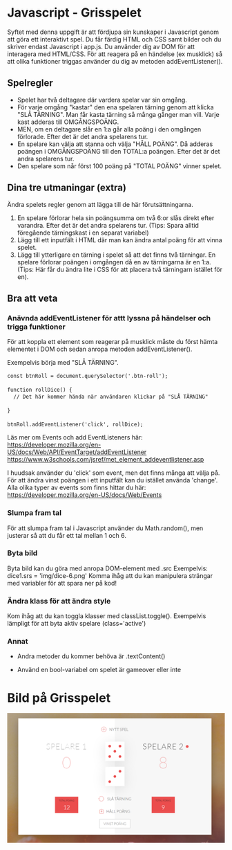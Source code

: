 # Javascript - Grisspelet   

Syftet med denna uppgift är att fördjupa sin kunskaper i Javascript genom att göra ett interaktivt spel. Du får färdig HTML och CSS samt bilder och du skriver endast Javascript i app.js. Du använder dig av DOM för att interagera med HTML/CSS. För att reagera på en händelse (ex musklick) så att olika funktioner triggas använder du dig av metoden addEventListener().


## Spelregler

* Spelet har två deltagare där vardera spelar var sin omgång.
* För varje omgång "kastar" den ena spelaren tärning genom att klicka "SLÅ TÄRNING". Man får kasta tärning så många gånger man vill. Varje kast adderas till OMGÅNGSPOÄNG.  
* MEN, om en deltagare slår en 1:a går alla poäng i den omgången förlorade. Efter det är det andra spelarens tur.
* En spelare kan välja att stanna och välja "HÅLL POÄNG". Då adderas poängen i OMGÅNGSPOÄNG till den TOTAL:a poängen. Efter det är det andra spelarens tur.
* Den spelare som når först 100 poäng på "TOTAL POÄNG" vinner spelet.


## Dina tre utmaningar (extra)
Ändra spelets regler genom att lägga till de här förutsättningarna.

1. En spelare förlorar hela sin poängsumma om två 6:or slås direkt efter varandra. Efter det är det andra spelarens tur. (Tips: Spara alltid föregående tärningskast i en separat variabel)
2. Lägg till ett inputfält i HTML där man kan ändra antal poäng för att vinna spelet.
3. Lägg till ytterligare en tärning i spelet så att det finns två tärningar. En spelare förlorar poängen i omgången då en av tärningarna är en 1:a. (Tips: Här får du ändra lite i CSS för att placera två tärningarn istället för en).


## Bra att veta


### Anävnda addEventListener för attt lyssna på händelser och trigga funktioner

För att koppla ett element som reagerar på musklick måste du först hämta elementet i DOM 
och sedan anropa metoden addEventListener().

Exempelvis börja med "SLÅ TÄRNING".

    const btnRoll = document.querySelector('.btn-roll');

    function rollDice() {
      // Det här kommer hända när användaren klickar på "SLÅ TÄRNING"

    }

    btnRoll.addEventListener('click', rollDice);

Läs mer om Events och add EventListeners här: https://developer.mozilla.org/en-US/docs/Web/API/EventTarget/addEventListener
https://www.w3schools.com/jsref/met_element_addeventlistener.asp

I huudsak använder du 'click' som event, men det finns många att välja på. För att ändra vinst poängen i ett inputfält kan du istället använda 'change'. Alla olika typer av events som finns hittar du här: https://developer.mozilla.org/en-US/docs/Web/Events

### Slumpa fram tal
För att slumpa fram tal i Javascript använder du Math.random(), men justerar så att du får ett tal mellan 1 och 6.

### Byta bild
Byta bild kan du göra med anropa DOM-element med .src
Exempelvis: dice1.srs = 'img/dice-6.png'
Komma ihåg att du kan manipulera strängar med variabler för att spara ner på kod!

### Ändra klass för att ändra style
Kom ihåg att du kan toggla klasser med classList.toggle(). Exempelvis lämpligt för att byta aktiv spelare (class='active')

### Annat
* Andra metoder du kommer behöva är .textContent()

* Använd en bool-variabel om spelet är gameover eller inte 


# Bild på Grisspelet
![Grisspelet](https://github.com/mediagymnasiet-webbutveckling/javascript-pig-game/blob/master/screen.PNG)



